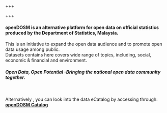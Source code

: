 +++

+++
#### **openDOSM** is an alternative platform for open data on official statistics produced by the Department of Statistics, Malaysia.

This is an initiative to expand the open data audience and to promote open data usage among public.  
Datasets contains here covers wide range of topics, including, social, economic & financial and environment.

#### _Open Data, Open Potential -Bringing the national open data community together._

<br><br>
Alternatively , you can look into the data eCatalog by accessing through: <br>
[**openDOSM Catalog**](http://statsgen.cloud/openDOSM/resources.html)

<div data-type="AwesomeTableView" data-hide-filters="false" data-filters="" data-viewID="-Mom5od9PnCXmfFGZhZG"></div>